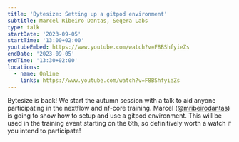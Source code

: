 ```yaml
---
title: 'Bytesize: Setting up a gitpod environment'
subtitle: Marcel Ribeiro-Dantas, Seqera Labs
type: talk
startDate: '2023-09-05'
startTime: '13:00+02:00'
youtubeEmbed: https://www.youtube.com/watch?v=F8BShfyieZs
endDate: '2023-09-05'
endTime: '13:30+02:00'
locations:
  - name: Online
    links: https://www.youtube.com/watch?v=F8BShfyieZs
---
```


Bytesize is back! We start the autumn session with a talk to aid anyone participating in the nextflow and nf-core training. Marcel ([@mribeirodantas](https://github.com/mribeirodantas)) is going to show how to setup and use a gitpod environment. This will be used in the training event starting on the 6th, so definitively worth a watch if you intend to participate!
